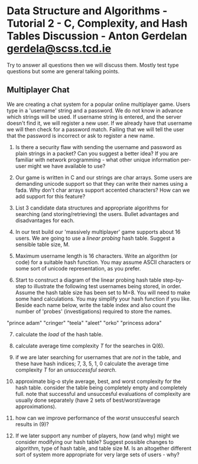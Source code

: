 # Data Structure and Algorithms - Tutorial 2 - C, Complexity, and Hash Tables Discussion - Anton Gerdelan <gerdela@scss.tcd.ie>

Try to answer all questions then we will discuss them. Mostly test type questions but some are general talking points.

## Multiplayer Chat

We are creating a chat system for a popular online multiplayer game. Users type in a 'username'
string and a password. We do not know in advance which strings will be used. If username string is entered,
and the server doesn't find it, we will register a new user. If we already have that username we will
then check for a password match. Failing that we will tell the user that the password is incorrect
or ask to register a new name.

1. Is there a security flaw with sending the username and password as plain strings in a packet? Can you suggest a better idea? If you are familiar with network programming - what other unique information per-user might we have available to use?

2. Our game is written in C and our strings are char arrays. Some users are demanding unicode support so that they can write their names using a fada. Why don't char arrays support accented characters? How can we add support for this feature?

3. List 3 candidate data structures and appropriate algorithms for searching (and storing/retrieving) the users. Bullet advantages and disadvantages for each.

4. In our test build our 'massively multiplayer' game supports about 16 users. We are going to use a _linear probing_ hash table. Suggest a sensible table size, M.

5. Maximum username length is 16 characters. Write an algorithm (or code) for a suitable hash function. You may assume ASCII characters or some sort of unicode representation, as you prefer.

6. Start to construct a diagram of the linear probing hash table step-by-step to illustrate the following test usernames being stored, in order. Assume the hash table size has been set to M=8. You will need to make some hand calculations. You may simplify your hash function if you like. Beside each name below, write the table index and also count the number of 'probes' (investigations) required to store the names.

"prince adam"
"cringer"
"teela"
"aleet"
"orko"
"princess adora"

7. calculate the _load_ of the hash table.

8. calculate average time complexity _T_ for the searches in Q(6).

9. if we are later searching for usernames that are _not_ in the table, and these have hash indices; 7, 3, 5, 1, 0 calculate the average time complexity _T_ for an _unsuccessful search_.

10. approximate big-o style average, best, and worst complexity for the hash table. consider the table being completely empty and completely full. note that successful and unsuccesful evaluations of complexity are usually done separately (have 2 sets of best/worst/average approximations).

11. how can we improve performance of the _worst_ unsuccesful search results in (9)?

12. If we later support any number of players, how (and why) might we consider modifying our hash table? Suggest possible changes to algorithm, type of hash table, and table size M. Is an altogether different sort of system more appropriate for very large sets of users - why?
